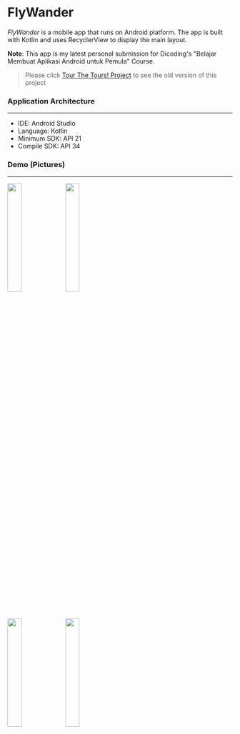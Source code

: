 # FlyWander

_FlyWander_ is a mobile app that runs on Android platform. The app is built with Kotlin and uses RecyclerView to display the main layout.

**Note**: This app is my latest personal submission for Dicoding's "Belajar Membuat Aplikasi Android untuk Pemula" Course. <br>
> Please click [Tour The Tours! Project](https://github.com/zask45/tour-the-tours-app) to see the old version of this project

### Application Architecture
---
- IDE: Android Studio
- Language: Kotlin
- Minimum SDK: API 21
- Compile SDK: API 34

### Demo (Pictures)
---
<img src="https://github.com/zask45/fly-wander-app/assets/117462539/2af93b12-6f6d-4230-b108-892a6b6962fb" width="25%">
<img src="https://github.com/zask45/fly-wander-app/assets/117462539/655d9e40-5be1-4a01-8872-1556fd365906" width="25%"><br>
<img src="https://github.com/zask45/fly-wander-app/assets/117462539/4d16d88d-4d2e-47a3-84cd-3027779fd944" width="25%"> 
<img src="https://github.com/zask45/fly-wander-app/assets/117462539/0c619ff6-d0f7-4422-9cd1-4dbc44f2bf01" width="25%">






